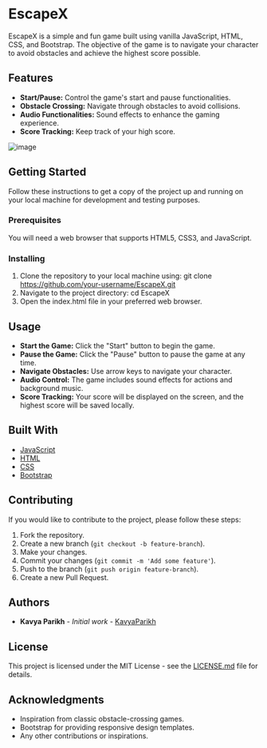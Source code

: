 # EscapeX

EscapeX is a simple and fun game built using vanilla JavaScript, HTML, CSS, and Bootstrap. The objective of the game is to navigate your character to avoid obstacles and achieve the highest score possible. 

## Features

- **Start/Pause:** Control the game's start and pause functionalities.
- **Obstacle Crossing:** Navigate through obstacles to avoid collisions.
- **Audio Functionalities:** Sound effects to enhance the gaming experience.
- **Score Tracking:** Keep track of your high score.

![image](https://user-images.githubusercontent.com/61109166/210131853-ab21618d-4f88-43f0-9d4f-ae92662ac7bb.png)

## Getting Started

Follow these instructions to get a copy of the project up and running on your local machine for development and testing purposes.

### Prerequisites

You will need a web browser that supports HTML5, CSS3, and JavaScript.

### Installing

1. Clone the repository to your local machine using:
   git clone https://github.com/your-username/EscapeX.git
2. Navigate to the project directory:
   cd EscapeX
3. Open the index.html file in your preferred web browser.


## Usage
- **Start the Game:** Click the "Start" button to begin the game.
- **Pause the Game:** Click the "Pause" button to pause the game at any time.
- **Navigate Obstacles:** Use arrow keys to navigate your character.
- **Audio Control:** The game includes sound effects for actions and background music.
- **Score Tracking:** Your score will be displayed on the screen, and the highest score will be saved locally.

## Built With
- [JavaScript](https://www.javascript.com/)
- [HTML](https://developer.mozilla.org/en-US/docs/Web/HTML)
- [CSS](https://developer.mozilla.org/en-US/docs/Web/CSS)
- [Bootstrap](https://getbootstrap.com/)

## Contributing
If you would like to contribute to the project, please follow these steps:

1. Fork the repository.
2. Create a new branch (`git checkout -b feature-branch`).
3. Make your changes.
4. Commit your changes (`git commit -m 'Add some feature'`).
5. Push to the branch (`git push origin feature-branch`).
6. Create a new Pull Request.

## Authors
- **Kavya Parikh** - *Initial work* - [KavyaParikh](https://github.com/your-username)

## License
This project is licensed under the MIT License - see the [LICENSE.md](LICENSE.md) file for details.

## Acknowledgments
- Inspiration from classic obstacle-crossing games.
- Bootstrap for providing responsive design templates.
- Any other contributions or inspirations.

